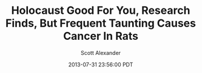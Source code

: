 ---
layout: podcast
title: "Holocaust Good For You, Research Finds, But Frequent Taunting Causes Cancer In Rats"
author: Scott Alexander
description: https://slatestarcodex.com/2013/07/31/holocaust-good-for-you-research-finds-but-frequent-taunting-causes-cancer-in-rats/
date: 2013-07-31 23:56:00 PDT
length: 1436135
duration: 359
guid: holocaust-good-for-you-research-finds-but-frequent-taunting-causes-cancer-in-rats
---